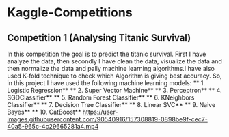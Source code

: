 # **Kaggle-Competitions**

## **Competition 1 (Analysing Titanic Survival)**
In this competition the goal is to predict the titanic survival. First I have analyze the data, then secondly I have clean the data, visualize the data and then normalize the 
data and pally machine learning algorithms.I have also used K-fold technique to check which Algorithm is giving best accuracy. So, in this project I have used the following machine learning models:
** 1. Logistic Regression**
** 2. Super Vector Machine**
** 3. Perceptron**
** 4. SGDClassifier**
** 5. Random Forest Classifier**
** 6. KNeighbors Classifier**
** 7. Decision Tree Classifier**
** 8. Linear SVC**
** 9. Naive Bayes**
** 10. CatBoost**
https://user-images.githubusercontent.com/90540916/157308819-0898be9f-cec7-40a5-965c-4c29665281a4.mp4


